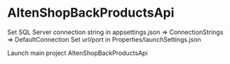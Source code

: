 # AltenShopBackProductsApi

Set SQL Server connection string in appsettings.json => ConnectionStrings => DefaultConnection
Set url/port in Properties/launchSettings.json

Launch main project AltenShopBackProductsApi


